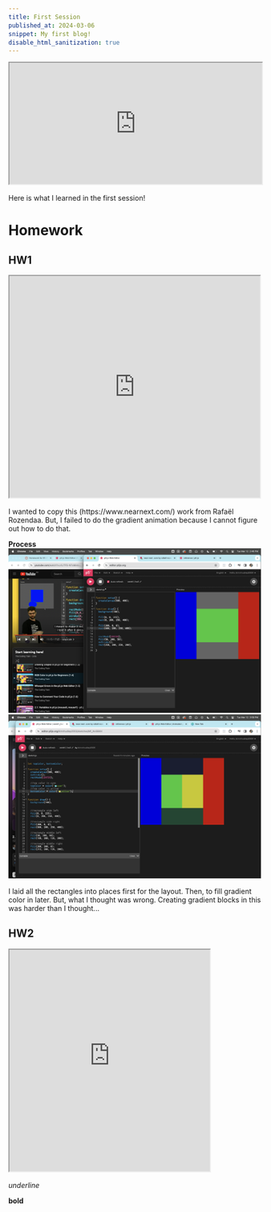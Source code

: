 ```yaml
---
title: First Session
published_at: 2024-03-06
snippet: My first blog!
disable_html_sanitization: true
---
```


<iframe src="https://editor.p5js.org/kimnhudiep2003/full/4xTclF0v2" width ="100%" height = "242px"></iframe>
<p>Here is what I learned in the first session!</p>

# Homework

## HW1
<iframe src="https://editor.p5js.org/kimnhudiep2003/full/AEnURm_oi" width ="500px" height = "442px"></iframe>
<p>I wanted to copy this (https://www.nearnext.com/) work from Rafaël Rozendaa. But, I failed to do the gradient animation because I cannot figure out how to do that.</p>

**Process**
<img src="/static/240306_first_post/Screenshot 2024-03-12 at 2.46.07 PM.png" alt="pic1">
<img src="/static/240306_first_post/Screenshot 2024-03-12 at 3.59.00 PM.png" alt="pic2">

<p>I laid all the rectangles into places first for the layout. Then, to fill gradient color in later. But, what I thought was wrong. Creating gradient blocks in this was harder than I thought...</p>

## HW2
<iframe src="https://editor.p5js.org/kimnhudiep2003/full/lWW5WM39P" width ="400px" height = "442px"></iframe>


_underline_

**bold**

